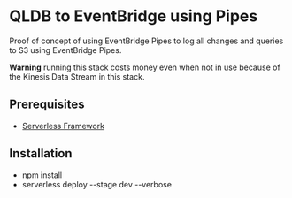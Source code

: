 # QLDB to EventBridge using Pipes

Proof of concept of using EventBridge Pipes to log all changes and queries to S3 using EventBridge Pipes.

**Warning** running this stack costs money even when not in use because of the Kinesis Data Stream in this stack.

## Prerequisites
- [Serverless Framework](https://www.serverless.com/framework)

## Installation
- npm install
- serverless deploy --stage dev --verbose
